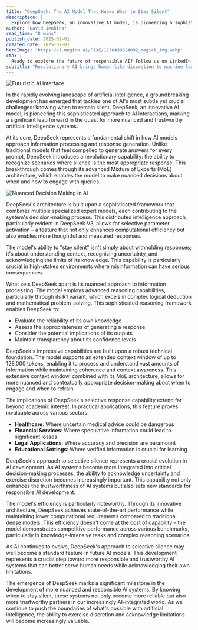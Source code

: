 ```yaml
---
title: "DeepSeek: The AI Model That Knows When to Stay Silent"
description: |
  Explore how DeepSeek, an innovative AI model, is pioneering a sophisticated approach to AI interactions by knowing when to remain silent. Discover its advanced Mixture of Experts architecture and the implications for healthcare, financial services, legal applications, and education.
author: "David Jenkins"
read_time: "8 mins"
publish_date: 2025-02-01
created_date: 2025-02-01
heroImage: "https://i.magick.ai/PIXE/1738438624092_magick_img.webp"
cta: |
  Ready to explore the future of responsible AI? Follow us on LinkedIn at MagickAI to stay at the forefront of AI innovations like DeepSeek and join our community of forward-thinking technology enthusiasts!
subtitle: "Revolutionary AI brings human-like discretion to machine learning"
---
```


![Futuristic AI Interface](https://i.magick.ai/PIXE/1738438717988_magick_img.webp)

In the rapidly evolving landscape of artificial intelligence, a groundbreaking development has emerged that tackles one of AI's most subtle yet crucial challenges: knowing when to remain silent. DeepSeek, an innovative AI model, is pioneering this sophisticated approach to AI interactions, marking a significant leap forward in the quest for more nuanced and trustworthy artificial intelligence systems.

At its core, DeepSeek represents a fundamental shift in how AI models approach information processing and response generation. Unlike traditional models that feel compelled to generate answers for every prompt, DeepSeek introduces a revolutionary capability: the ability to recognize scenarios where silence is the most appropriate response. This breakthrough comes through its advanced Mixture of Experts (MoE) architecture, which enables the model to make nuanced decisions about when and how to engage with queries.

![Nuanced Decision Making in AI](https://i.magick.ai/PIXE/1738438717992_magick_img.webp)

DeepSeek's architecture is built upon a sophisticated framework that combines multiple specialized expert models, each contributing to the system's decision-making process. This distributed intelligence approach, particularly evident in DeepSeek V3, allows for selective parameter activation – a feature that not only enhances computational efficiency but also enables more thoughtful and measured responses.

The model's ability to "stay silent" isn't simply about withholding responses; it's about understanding context, recognizing uncertainty, and acknowledging the limits of its knowledge. This capability is particularly crucial in high-stakes environments where misinformation can have serious consequences.

What sets DeepSeek apart is its nuanced approach to information processing. The model employs advanced reasoning capabilities, particularly through its R1 variant, which excels in complex logical deduction and mathematical problem-solving. This sophisticated reasoning framework enables DeepSeek to:

- Evaluate the reliability of its own knowledge
- Assess the appropriateness of generating a response
- Consider the potential implications of its outputs
- Maintain transparency about its confidence levels

DeepSeek's impressive capabilities are built upon a robust technical foundation. The model supports an extended context window of up to 128,000 tokens, enabling it to process and understand vast amounts of information while maintaining coherence and context awareness. This extensive context window, combined with its MoE architecture, allows for more nuanced and contextually appropriate decision-making about when to engage and when to refrain.

The implications of DeepSeek's selective response capability extend far beyond academic interest. In practical applications, this feature proves invaluable across various sectors:

- **Healthcare**: Where uncertain medical advice could be dangerous
- **Financial Services**: Where speculative information could lead to significant losses
- **Legal Applications**: Where accuracy and precision are paramount
- **Educational Settings**: Where verified information is crucial for learning

DeepSeek's approach to selective silence represents a crucial evolution in AI development. As AI systems become more integrated into critical decision-making processes, the ability to acknowledge uncertainty and exercise discretion becomes increasingly important. This capability not only enhances the trustworthiness of AI systems but also sets new standards for responsible AI development.

The model's efficiency is particularly noteworthy. Through its innovative architecture, DeepSeek achieves state-of-the-art performance while maintaining lower computational requirements compared to traditional dense models. This efficiency doesn't come at the cost of capability – the model demonstrates competitive performance across various benchmarks, particularly in knowledge-intensive tasks and complex reasoning scenarios.

As AI continues to evolve, DeepSeek's approach to selective silence may well become a standard feature in future AI models. This development represents a crucial step toward more responsible and trustworthy AI systems that can better serve human needs while acknowledging their own limitations.

The emergence of DeepSeek marks a significant milestone in the development of more nuanced and responsible AI systems. By knowing when to stay silent, these systems not only become more reliable but also more trustworthy partners in our increasingly AI-integrated world. As we continue to push the boundaries of what's possible with artificial intelligence, the ability to exercise discretion and acknowledge limitations will become increasingly valuable.